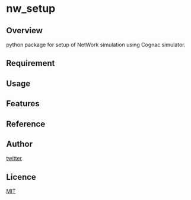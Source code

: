 # nw_setup


## Overview
python package for setup of NetWork simulation using Cognac simulator.

## Requirement

## Usage

## Features

## Reference

## Author

[twitter](https://twitter.com/Kotabrog)

## Licence

[MIT](https://......)